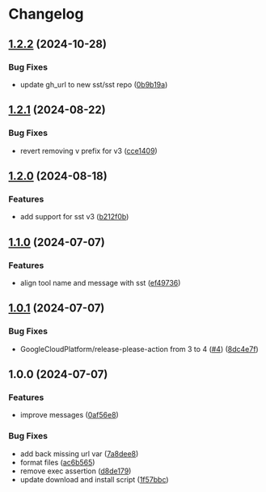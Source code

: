 # Changelog

## [1.2.2](https://github.com/nurulhudaapon/asdf-sst/compare/v1.2.1...v1.2.2) (2024-10-28)


### Bug Fixes

* update gh_url to new sst/sst repo ([0b9b19a](https://github.com/nurulhudaapon/asdf-sst/commit/0b9b19a1e88a702d1e29d14bc15c60263ff1df98))

## [1.2.1](https://github.com/nurulhudaapon/asdf-sst/compare/v1.2.0...v1.2.1) (2024-08-22)


### Bug Fixes

* revert removing v prefix for v3 ([cce1409](https://github.com/nurulhudaapon/asdf-sst/commit/cce14090637c033936220cae7c89a1e05bba39bd))

## [1.2.0](https://github.com/nurulhudaapon/asdf-sst/compare/v1.1.0...v1.2.0) (2024-08-18)


### Features

* add support for sst v3 ([b212f0b](https://github.com/nurulhudaapon/asdf-sst/commit/b212f0b19acfe661a0769b93b443bdcb98b6b8fa))

## [1.1.0](https://github.com/nurulhudaapon/asdf-sst/compare/v1.0.1...v1.1.0) (2024-07-07)


### Features

* align tool name and message with sst ([ef49736](https://github.com/nurulhudaapon/asdf-sst/commit/ef49736377dc1e67339e7906c6c415bf5bd9f281))

## [1.0.1](https://github.com/nurulhudaapon/asdf-sst/compare/v1.0.0...v1.0.1) (2024-07-07)


### Bug Fixes

* GoogleCloudPlatform/release-please-action from 3 to 4 ([#4](https://github.com/nurulhudaapon/asdf-sst/issues/4)) ([8dc4e7f](https://github.com/nurulhudaapon/asdf-sst/commit/8dc4e7f69e5d76dbef48dd1778ebf7aeabb5753e))

## 1.0.0 (2024-07-07)


### Features

* improve messages ([0af56e8](https://github.com/nurulhudaapon/asdf-sst/commit/0af56e84f9c5a90fd01ec627fbf0f44a432813ac))


### Bug Fixes

* add back missing url var ([7a8dee8](https://github.com/nurulhudaapon/asdf-sst/commit/7a8dee8c68acb8ba7092ba08469c1440dec2c890))
* format files ([ac6b565](https://github.com/nurulhudaapon/asdf-sst/commit/ac6b565e8c94418073f9be6784e4ff880d9ca7cb))
* remove exec assertion ([d8de179](https://github.com/nurulhudaapon/asdf-sst/commit/d8de1796cd01e1c5f61daf8d9dba88f39ea06733))
* update download and install script ([1f57bbc](https://github.com/nurulhudaapon/asdf-sst/commit/1f57bbc60280185183e6368cf3baf54ff86b43f5))
